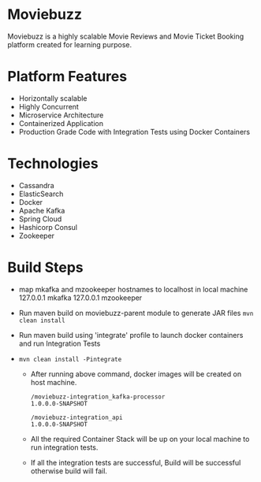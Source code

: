# Moviebuzz
Moviebuzz is a highly scalable Movie Reviews and  Movie Ticket Booking platform created for learning purpose. 

# Platform Features

 - Horizontally scalable
 - Highly Concurrent
 - Microservice Architecture
 - Containerized Application
 - Production Grade Code with Integration Tests using Docker Containers
 
 # Technologies
 
 - Cassandra
 - ElasticSearch
 - Docker
 - Apache Kafka
 - Spring Cloud
 - Hashicorp Consul
 - Zookeeper

#  Build Steps

 - map mkafka and mzookeeper hostnames to localhost in local machine
	 127.0.0.1 mkafka
	127.0.0.1 mzookeeper
	
 - Run maven build on moviebuzz-parent module  to generate JAR files
	 `mvn clean install`
	 
 - Run maven build using 'integrate' profile to launch docker containers and run Integration Tests
 - 
	 `mvn clean install -Pintegrate`
		 
	 - After running above command, docker images will be created on host machine.
	 
		 `/moviebuzz-integration_kafka-processor                                      1.0.0.0-SNAPSHOT`
	 
		 `/moviebuzz-integration_api                                            1.0.0.0-SNAPSHOT`
	 
	 
	 - All the required Container Stack will be up on your local machine to run integration tests.
	 - If all the integration tests are successful, Build will be successful otherwise build will fail.
 
